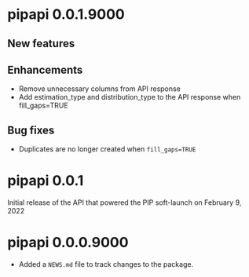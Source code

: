 # pipapi 0.0.1.9000

## New features

## Enhancements

- Remove unnecessary columns from API response
- Add estimation_type and distribution_type to the API response when fill_gaps=TRUE

## Bug fixes

- Duplicates are no longer created when `fill_gaps=TRUE`

# pipapi 0.0.1

Initial release of the API that powered the PIP soft-launch on February 9, 2022

# pipapi 0.0.0.9000

* Added a `NEWS.md` file to track changes to the package.
